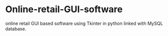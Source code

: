 # Online-retail-GUI-software
online retail GUI based software using Tkinter in python linked with MySQL database.

